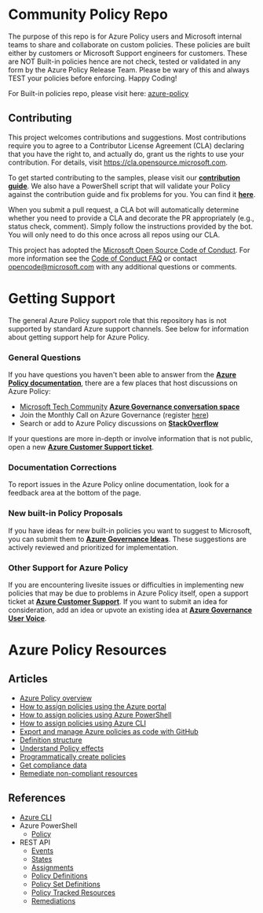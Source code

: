 # Community Policy Repo

<!-- 
Guidelines on README format: https://review.learn.microsoft.com/help/contribute/samples/concepts/readme-template

Guidance on onboarding samples to learn.microsoft.com/samples: https://review.learn.microsoft.com/help/contribute/samples/process/onboarding
-->

The purpose of this repo is for Azure Policy users and Microsoft internal teams to share and collaborate on custom policies. These policies are built either by customers or Microsoft Support engineers for customers. These are NOT Built-in policies hence are not check, tested or validated in any form by the Azure Policy Release Team. Please be wary of this and always TEST your policies before enforcing. Happy Coding! 

For Built-in policies repo, please visit here: [azure-policy](https://github.com/Azure/azure-policy)


## Contributing

This project welcomes contributions and suggestions.  Most contributions require you to agree to a
Contributor License Agreement (CLA) declaring that you have the right to, and actually do, grant us
the rights to use your contribution. For details, visit https://cla.opensource.microsoft.com.

To get started contributing to the samples, please visit our [**contribution guide**](https://github.com/Azure/Community-Policy/blob/master/CONTRIBUTING.md). We also have a PowerShell script that will validate your Policy against the contribution guide and fix problems for you. You can find it [**here**](https://github.com/Azure/Community-Policy/blob/main/Scripts/Confirm-PolicyDefinitionIsValid.ps1).

When you submit a pull request, a CLA bot will automatically determine whether you need to provide
a CLA and decorate the PR appropriately (e.g., status check, comment). Simply follow the instructions
provided by the bot. You will only need to do this once across all repos using our CLA.

This project has adopted the [Microsoft Open Source Code of Conduct](https://opensource.microsoft.com/codeofconduct/).
For more information see the [Code of Conduct FAQ](https://opensource.microsoft.com/codeofconduct/faq/) or
contact [opencode@microsoft.com](mailto:opencode@microsoft.com) with any additional questions or comments.


# Getting Support

The general Azure Policy support role that this repository has is not supported by standard Azure support channels. See below for information about getting support help for Azure Policy.

### General Questions

If you have questions you haven't been able to answer from the [**Azure Policy documentation**](https://docs.microsoft.com/azure/governance/policy), there are a few places that host discussions on Azure Policy:

 - [Microsoft Tech Community](https://techcommunity.microsoft.com/) [**Azure Governance conversation space**](https://techcommunity.microsoft.com/t5/Azure-Governance/bd-p/AzureGovernance)
 - Join the Monthly Call on Azure Governance (register [here](https://forms.office.com/Pages/ResponsePage.aspx?id=v4j5cvGGr0GRqy180BHbRxn7UD7lweFDnmuLj72r6E1UN1dLNTBZUVMyNVpHUjJLRE5PVDVGNlkyOC4u))
 - Search or add to Azure Policy discussions on [**StackOverflow**](https://stackoverflow.com/questions/tagged/azure-policy+or+azure+policy)

If your questions are more in-depth or involve information that is not public, open a new [**Azure Customer Support ticket**](https://azure.microsoft.com/support/create-ticket/).

### Documentation Corrections

To report issues in the Azure Policy online documentation, look for a feedback area at the bottom of the page.

### New built-in Policy Proposals

If you have ideas for new built-in policies you want to suggest to Microsoft, you can submit them to [**Azure Governance Ideas**](https://feedback.azure.com/d365community/forum/675ae472-f324-ec11-b6e6-000d3a4f0da0). These suggestions are actively reviewed and prioritized for implementation.

### Other Support for Azure Policy

If you are encountering livesite issues or difficulties in implementing new policies that may be due to problems in Azure Policy itself, open a support ticket at [**Azure Customer Support**](https://azure.microsoft.com/support/create-ticket/). If you want to submit an idea for consideration, add an idea or upvote an existing idea at [**Azure Governance User Voice**](https://feedback.azure.com/forums/915958-azure-governance).


# Azure Policy Resources

## Articles

- [Azure Policy overview](https://learn.microsoft.com/azure/governance/policy/overview)
- [How to assign policies using the Azure portal](https://learn.microsoft.com/azure/governance/policy/assign-policy-portal)
- [How to assign policies using Azure PowerShell](https://learn.microsoft.com/azure/governance/policy/assign-policy-powershell)
- [How to assign policies using Azure CLI](https://learn.microsoft.com/azure/governance/policy/assign-policy-azurecli)
- [Export and manage Azure policies as code with GitHub](https://learn.microsoft.com/en-us/azure/governance/policy/tutorials/policy-as-code-github)
- [Definition structure](https://learn.microsoft.com/azure/governance/policy/concepts/definition-structure)
- [Understand Policy effects](https://learn.microsoft.com/azure/governance/policy/concepts/effects)
- [Programmatically create policies](https://learn.microsoft.com/azure/governance/policy/how-to/programmatically-create)
- [Get compliance data](https://learn.microsoft.com/azure/governance/policy/how-to/get-compliance-data)
- [Remediate non-compliant resources](https://learn.microsoft.com/azure/governance/policy/how-to/remediate-resources)

## References

- [Azure CLI](https://learn.microsoft.com/cli/azure/policy)
- Azure PowerShell
  - [Policy](https://learn.microsoft.com/powershell/module/az.resources/#policies)
- REST API
  - [Events](https://learn.microsoft.com/en-us/rest/api/policy/policy-events)
  - [States](https://learn.microsoft.com/en-us/rest/api/policy/policy-states)
  - [Assignments](https://learn.microsoft.com/rest/api/policy/policy-assignments)
  - [Policy Definitions](https://learn.microsoft.com/rest/api/policy/policy-definitions)
  - [Policy Set Definitions](https://learn.microsoft.com/rest/api/policy/policy-set-definitions)
  - [Policy Tracked Resources](https://learn.microsoft.com/rest/api/policy/policy-tracked-resources)
  - [Remediations](https://learn.microsoft.com/rest/api/policy/remediations)
